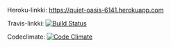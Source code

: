 ﻿Heroku-linkki:
https://quiet-oasis-6141.herokuapp.com

Travis-linkki:
[![Build Status](https://travis-ci.org/oplindstr/wadror.png)](https://travis-ci.org/oplindstr/wadror)
  
Codeclimate:
[![Code Climate](https://codeclimate.com/github/oplindstr/wadror.png)](https://codeclimate.com/github/oplindstr/wadror)